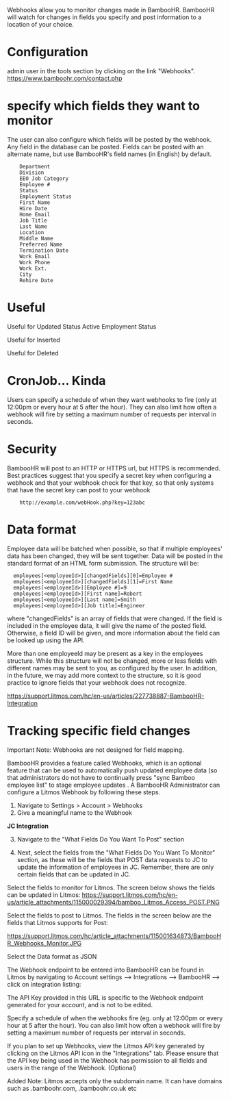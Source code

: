 Webhooks allow you to monitor changes made in BambooHR. BambooHR will watch for changes in fields you specify and post information to a location of your choice.

# Configuration
admin user in the tools section by clicking on the link "Webhooks".
      https://www.bamboohr.com/contact.php
     

 # specify which fields they want to monitor

The user can also configure which fields will be posted by the webhook. Any field in the database can be posted. Fields can be posted with an alternate name, but use BambooHR's field names (in English) by default.

        Department
        Division
        EEO Job Category
        Employee #
        Status
        Employment Status
        First Name
        Hire Date
        Home Email
        Job Title
        Last Name
        Location
        Middle Name
        Preferred Name
        Termination Date
        Work Email
        Work Phone
        Work Ext.
        City
        Rehire Date
        
# Useful 
   Useful for Updated 
         Status Active
        Employment Status
   
   Useful for Inserted  
   
   Useful for Deleted 

# CronJob... Kinda
Users can specify a schedule of when they want webhooks to fire (only at 12:00pm or every hour at 5 after the hour). They can also limit how often a webhook will fire by setting a maximum number of requests per interval in seconds.

# Security 
BambooHR will post to an HTTP or HTTPS url, but HTTPS is recommended. Best practices suggest that you specify a secret key when configuring a webhook and that your webhook check for that key, so that only systems that have the secret key can post to your webhook

        http://example.com/webHook.php?key=123abc
        
# Data format
Employee data will be batched when possible, so that if multiple employees' data has been changed, they will be sent together.
Data will be posted in the standard format of an HTML form submission. The structure will be:

      employees[<employeeId>][changedFields][0]=Employee #
      employees[<employeeId>][changedFields][1]=First Name
      employees[<employeeId>][Employee #]=9
      employees[<employeeId>][First name]=Robert
      employees[<employeeId>][Last name]=Smith
      employees[<employeeId>][Job title]=Engineer
      
 where "changedFields" is an array of fields that were changed. If the field is included in the employee data, it will give the name of the posted field. Otherwise, a field ID will be given, and more information about the field can be looked up using the API.
 
 More than one employeeId may be present as a key in the employees structure. While this structure will not be changed, more or less fields with different names may be sent to you, as configured by the user.	In addition, in the future, we may add more context to the structure, so it is good practice to ignore fields that your webhook does not recognize.
 
 
 https://support.litmos.com/hc/en-us/articles/227738887-BambooHR-Integration
 
 # Tracking specific field changes

Important Note: Webhooks are not designed for field mapping.

BambooHR provides a feature called Webhooks, which is an optional feature that can be used to automatically push updated employee data (so that administrators do not have to continually press "sync Bamboo employee list" to stage employee updates . A BambooHR Administrator can configure a Litmos Webhook by following these steps.

 1. Navigate to Settings > Account > Webhooks
 2. Give a meaningful name to the Webhook

__JC Integration__
      
 3. Navigate to the "What Fields Do You Want To Post" section

 4. Next, select the fields from the "What Fields Do You Want To Monitor" section, 
         as these will be the fields that POST data requests to JC to update the information of employees in JC. Remember, there are only certain fields that can be updated in JC.



Select the fields to monitor for Litmos. The screen below shows the fields can be updated in Litmos: 
https://support.litmos.com/hc/en-us/article_attachments/115000029394/bamboo_Litmos_Access_POST.PNG


Select the fields to post to Litmos. The fields in the screen below are the fields that Litmos supports for Post:

https://support.litmos.com/hc/article_attachments/115001634873/BambooHR_Webhooks_Monitor.JPG

Select the Data format as JSON 



The Webhook endpoint to be entered into BambooHR can be found in Litmos by navigating to Account settings --> Integrations --> BambooHR --> click on integration listing:



The API Key provided in this URL is specific to the Webhook endpoint generated for your account, and is not to be edited.



Specify a schedule of when the webhooks fire (eg. only at 12:00pm or every hour at 5 after the hour). You can also limit how often a webhook will fire by setting a maximum number of requests per interval in seconds.



If you plan to set up Webhooks, view the Litmos API key generated by clicking on the Litmos API icon in the "Integrations" tab. Please ensure that the API key being used in the Webhook has permission to all fields and users in the range of the Webhook. (Optional)

Added Note: Litmos accepts only the subdomain name. It can have domains such as .bamboohr.com, .bamboohr.co.uk etc
